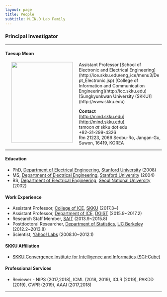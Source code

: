 ```yaml
---
layout: page
title: People 
subtitle: M.IN.D Lab Family
---
```


### Principal Investigator
<hr>

#### Taesup Moon

<img src="https://raw.githubusercontent.com/mindlab-skku/mindlab-skku.github.io/master/img/Taesup_Moon.jpg" width="197" height="260" align="left" hspace="20" />
Assistant Professor  
[School of Electronic and Electrical Engineering](http://ice.skku.edu/eng_ice/menu3/Dept_Electronic.jsp)  
[College of Information and Communication Engineering](http://icc.skku.edu)  
[Sungkyunkwan University (SKKU)](http://www.skku.edu) 
 
**Contact**  
[http://mind.skku.edu](http://mind.skku.edu)  
tsmoon _at_ skku _dot_ edu   
+82-31-299-4326  
Rm 21223, 2066 Seobu-Ro, Jangan-Gu, Suwon, 16419, KOREA

<hr>

#### Education 
* PhD, [Department of Electrical Engineering](http://ee.stanford.edu), [Stanford University](http://www.stanford.edu) (2008)  
* MS, [Department of Electrical Engineering](http://ee.stanford.edu), [Stanford University](http://www.stanford.edu) (2004)  
* BS, [Department of Electrical Engineering](http://ee.snu.ac.kr), [Seoul National University](http://www.snu.ac.kr) (2002)  
  
#### Work Experience

* Assistant Professor, [College of ICE](http://icc.skku.edu), [SKKU](http://www.skku.edu) (2017.3~)
* Assistant Professor, [Department of ICE](http://ice.dgist.ac.kr), [DGIST](http://www.dgist.ac.kr) (2015.9~2017.2)
* Research Staff Member, [SAIT](http://www.sait.samsung.co.kr) (2013.9~2015.8)
* Postdoctoral Researcher, [Department of Statistics](http://statistics.berkeley.edu), [UC Berkeley](http://www.berkeley.edu) (2012.2~2013.8)
* Scientist, [Yahoo! Labs](http://research.yahoo.com) (2008.10~2012.1)


#### SKKU Affiliation
* [SKKU Convergence Institute for Intelligence and Informatics (SCI-Cube)](http://sci-cube.skku.edu)

#### Professional Services
* Reviewer - NIPS (2017,2018), ICML (2018, 2019), ICLR (2019), PAKDD (2019), CVPR (2019), AAAI (2017,2018) 

<hr>  

